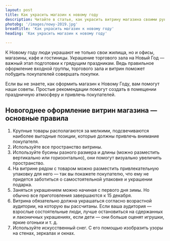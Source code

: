 ```yaml
---
layout: post 
title: Как украсить магазин к новому году
description: Читайте в статье, как украсить витрину магазина своими руками к новому году | TR
photobg: '/images/nowy-2019.jpg'
breadtitle: 'Как украсить магазин к новому году'
heading: 'Как украсить магазин к новому году'

--- 
```

К Новому году люди украшают не только свои жилища, но и офисы, магазины, кафе и гостиницы. Украшение торгового зала на Новый Год — важный этап подготовки к грядущим праздникам. Ведь правильное оформление входной группы, торгового зала и витрин поможет побудить покупателей совершать покупки.

Если вы не знаете, как оформить магазин к Новому Году, вам помогут наши советы. Простые рекомендации помогут создать в помещении праздничную атмосферу и привлечь покупателей.

## Новогоднее оформление витрин магазина — основные правила

1. Крупные товары располагаются за мелкими, подсвечиваются наиболее выгодные позиции, которые должны привлечь внимание покупателя.
2. Используйте все пространство витрины.
3. Используйте бусины разного размера и длины (можно разместить вертикально или горизонтально), они помогут визуально увеличить пространство.
4. На витрине рядом с товаром можно разместить привлекательную упаковку для него — так вы покажете покупателю, что ему не придется заботиться о самостоятельной упаковке и украшении подарка.
5. Заняться украшением можно начиная с первого дня зимы. Но обычно все приготовления завершаются к 15 декабря.
6. Витрина обязательно должна украшаться согласно возрастной аудитории, на которую вы рассчитаны. Если ваша аудитория — взрослые состоятельные люди, лучше остановиться на сдержанных и лаконичных украшениях, если дети — они больше оценят игрушки, яркие огоньки и т. д.
7. Используйте искусственный снег. С его помощью изобразить узоры на стенах, зеркалах и окнах.
 
